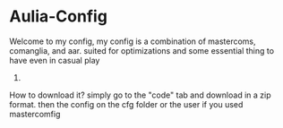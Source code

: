 # Aulia-Config
Welcome to my config, my config is a combination of mastercoms, comanglia, and aar. suited for optimizations and some essential thing to have even in casual play

1.
 How to download it? simply go to the "code" tab and download in a zip format.
 then the config on the cfg folder or the user if you used mastercomfig
